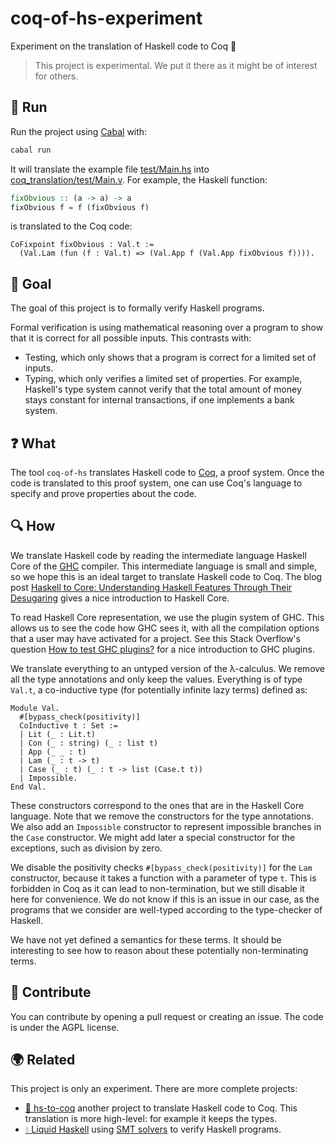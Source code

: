 # coq-of-hs-experiment

Experiment on the translation of Haskell code to Coq&nbsp;🐓

> This project is experimental. We put it there as it might be of interest for others.

## 🚀 Run

Run the project using [Cabal](https://www.haskell.org/cabal/) with:

```sh
cabal run
```

It will translate the example file [test/Main.hs](test/Main.hs) into [coq_translation/test/Main.v](coq_translation/test/Main.v). For example, the Haskell function:

```haskell
fixObvious :: (a -> a) -> a
fixObvious f = f (fixObvious f)
```

is translated to the Coq code:

```coq
CoFixpoint fixObvious : Val.t :=
  (Val.Lam (fun (f : Val.t) => (Val.App f (Val.App fixObvious f)))).
```

## 🎯 Goal

The goal of this project is to formally verify Haskell programs.

Formal verification is using mathematical reasoning over a program to show that it is correct for all possible inputs. This contrasts with:

- Testing, which only shows that a program is correct for a limited set of inputs.
- Typing, which only verifies a limited set of properties. For example, Haskell's type system cannot verify that the total amount of money stays constant for internal transactions, if one implements a bank system.

## ❓ What

The tool `coq-of-hs` translates Haskell code to [Coq](https://coq.inria.fr/), a proof system. Once the code is translated to this proof system, one can use Coq's language to specify and prove properties about the code.

## 🔍 How

We translate Haskell code by reading the intermediate language Haskell Core of the [GHC](https://en.wikipedia.org/wiki/Glasgow_Haskell_Compiler) compiler. This intermediate language is small and simple, so we hope this is an ideal target to translate Haskell code to Coq. The blog post [Haskell to Core: Understanding Haskell Features Through Their Desugaring](https://serokell.io/blog/haskell-to-core) gives a nice introduction to Haskell Core.

To read Haskell Core representation, we use the plugin system of GHC. This allows us to see the code how GHC sees it, with all the compilation options that a user may have activated for a project. See this Stack Overflow's question [How to test GHC plugins?](https://stackoverflow.com/questions/55878912/how-to-test-ghc-plugins) for a nice introduction to GHC plugins.

We translate everything to an untyped version of the λ-calculus. We remove all the type annotations and only keep the values. Everything is of type `Val.t`, a co-inductive type (for potentially infinite lazy terms) defined as:

```coq
Module Val.
  #[bypass_check(positivity)]
  CoInductive t : Set :=
  | Lit (_ : Lit.t)
  | Con (_ : string) (_ : list t)
  | App (_ _ : t)
  | Lam (_ : t -> t)
  | Case (_ : t) (_ : t -> list (Case.t t))
  | Impossible.
End Val.
```

These constructors correspond to the ones that are in the Haskell Core language. Note that we remove the constructors for the type annotations. We also add an `Impossible` constructor to represent impossible branches in the `Case` constructor. We might add later a special constructor for the exceptions, such as division by zero.

We disable the positivity checks `#[bypass_check(positivity)]` for the `Lam` constructor, because it takes a function with a parameter of type `t`. This is forbidden in Coq as it can lead to non-termination, but we still disable it here for convenience. We do not know if this is an issue in our case, as the programs that we consider are well-typed according to the type-checker of Haskell.

We have not yet defined a semantics for these terms. It should be interesting to see how to reason about these potentially non-terminating terms.

## 🎁 Contribute

You can contribute by opening a pull request or creating an issue. The code is under the AGPL license.

## 🌍 Related

This project is only an experiment. There are more complete projects:

- [🐓 hs-to-coq](https://github.com/plclub/hs-to-coq) another project to translate Haskell code to Coq. This translation is more high-level: for example it keeps the types.
- [💧 Liquid Haskell](https://en.wikipedia.org/wiki/Liquid_Haskell) using [SMT solvers](https://en.wikipedia.org/wiki/Satisfiability_modulo_theories) to verify Haskell programs.
